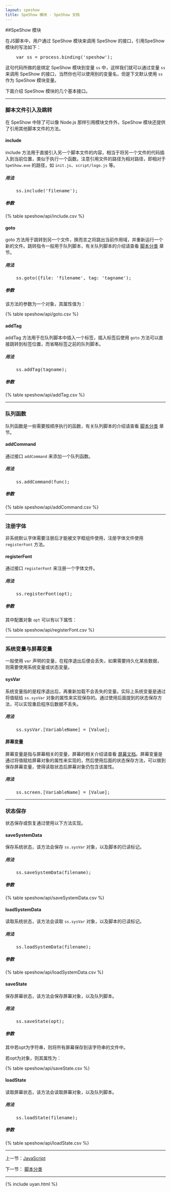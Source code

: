 ```yaml
---
layout: speshow
title: SpeShow 模块 - SpeShow 文档
---
```


##SpeShow 模块

在JS脚本中，用户通过 SpeShow 模块来调用 SpeShow 的接口，引用SpeShow模块的写法如下：

<pre class="brush:js">
	var ss = process.binding('speshow');
</pre>

这句代码所做的是绑定 SpeShow 模块到变量 `ss` 中，这样我们就可以通过变量 `ss` 来调用 SpeShow 的接口，当然你也可以使用别的变量名，但是下文默认使用 `ss` 作为 SpeShow 模块变量。

下面介绍 SpeShow 模块的几个基本接口。

********************************************************************

<h3 id="jump">脚本文件引入及跳转</h3>

在 SpeShow 中除了可以像 Node.js 那样引用模块文件外，SpeShow 模块还提供了引用其他脚本文件的方法。

#### include

include 方法用于直接引入另一个脚本文件的内容，相当于将另一个文件的代码插入到当前位置，类似于执行一个函数。注意引用文件的路径为相对路径，即相对于 `SpeShow.exe` 的路径，如 `init.js`、`script/logo.js` 等。

##### 用法

<pre class="brush:js">
	ss.include('filename');
</pre>

##### 参数

{% table speshow/api/include.csv %}

#### goto

goto 方法用于跳转到另一个文件，换而言之将跳出当前作用域，并重新运行一个新的文件。跳转指令一般用于队列脚本，有关队列脚本的介绍请查看 [脚本分类](script_type.html) 章节。

##### 用法

<pre class="brush:js">
	ss.goto({file: 'filename', tag: 'tagname');
</pre>

##### 参数

该方法的参数为一个对象，其属性值为：

{% table speshow/api/goto.csv %}

#### addTag

addTag 方法用于在队列脚本中插入一个标签，插入标签后使用 `goto` 方法可以直接跳转到标签位置，而省略标签之前的队列脚本。

##### 用法

<pre class="brush:js">
	ss.addTag(tagname);
</pre>

##### 参数

{% table speshow/api/addTag.csv %}

********************************************************************

<h3 id="queue_func">队列函数</h3>

队列函数是一些需要按顺序执行的函数，有关队列脚本的介绍请查看 [脚本分类](script_type.html) 章节。

#### addCommand

通过接口 `addCommand` 来添加一个队列函数。

##### 用法

<pre class="brush:js">
	ss.addCommand(func);
</pre>

##### 参数

{% table speshow/api/addCommand.csv %}

********************************************************************

<h3 id="register_font">注册字体</h3>

非系统默认字体需要注册后才能被文字框组件使用，注册字体文件使用 `registerFont` 方法。

#### registerFont

通过接口 `registerFont` 来注册一个字体文件。

##### 用法

<pre class="brush:js">
	ss.registerFont(opt);
</pre>

##### 参数

其中配置对象 `opt` 可以有以下属性：

{% table speshow/api/registerFont.csv %}

********************************************************************

<h3 id="variable_type">系统变量与屏幕变量</h3>

一般使用 `var` 声明的变量，在程序退出后便会丢失，如果需要持久化某些数据，则需要使用系统变量或状态变量。

#### sysVar

系统变量指的是程序退出后，再重新加载不会丢失的变量。实际上系统变量是通过将值赋给 `ss.sysVar` 对象的属性来实现保存的。通过使用后面提到的状态保存方法，可以实现重启程序后数据不丢失。

##### 用法

<pre class="brush:js">
	ss.sysVar.[VariableName] = [Value];
</pre>

#### 屏幕变量

屏幕变量是指与屏幕相关的变量，屏幕的相关介绍请查看 [屏幕文档](screen.html)。屏幕变量是通过将值赋给屏幕对象的属性来实现的，然后使用后面的状态保存方法，可以做到保存屏幕变量，使得读取状态后屏幕对象仍包含该属性。

##### 用法

<pre class="brush:js">
	ss.screen.[VariableName] = [Value];
</pre>

********************************************************************

<h3 id="state_saving">状态保存</h3>

状态保存或恢复通过使用以下方法实现。

#### saveSystemData

保存系统状态，该方法会保存 `ss.sysVar` 对象，以及脚本的已读标记。

##### 用法

<pre class="brush:js">
	ss.saveSystemData(filename);
</pre>

##### 参数

{% table speshow/api/saveSystemData.csv %}

#### loadSystemData

读取系统状态，该方法会读取 `ss.sysVar` 对象，以及脚本的已读标记。

##### 用法

<pre class="brush:js">
	ss.loadSystemData(filename);
</pre>

##### 参数

{% table speshow/api/loadSystemData.csv %}

#### saveState

保存屏幕状态，该方法会保存屏幕对象，以及队列脚本。

##### 用法

<pre class="brush:js">
	ss.saveState(opt);
</pre>

##### 参数

其中若opt为字符串，则将所有屏幕保存到该字符串的文件中。

若opt为对象，则其属性为：

{% table speshow/api/saveState.csv %}

#### loadState

读取屏幕状态，该方法会读取屏幕对象，以及队列脚本。

##### 用法

<pre class="brush:js">
	ss.loadState(filename);
</pre>

##### 参数

{% table speshow/api/loadState.csv %}

********************************************************************

 上一节：[JavaScript](javascript.html)

 下一节： [脚本分类](script_type.html)
 
***********************************************************************

{% include uyan.html %}